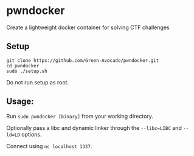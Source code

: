 # pwndocker

Create a lightweight docker container for solving CTF challenges

## Setup

```
git clone https://github.com/Green-Avocado/pwndocker.git
cd pwndocker
sudo ./setup.sh
```

Do not run setup as root.

## Usage:

Run `sudo pwndocker [binary]` from your working directory.

Optionally pass a libc and dynamic linker through the `--libc=LIBC` and `--ld=LD` options.

Connect using `nc localhost 1337`.

